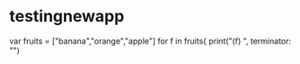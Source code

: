 # testingnewapp
var fruits = ["banana","orange","apple"]
for f in fruits{
    print("\(f) ", terminator: "")

